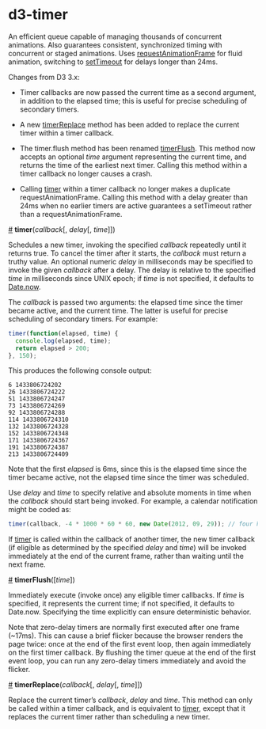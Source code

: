 # d3-timer

An efficient queue capable of managing thousands of concurrent animations. Also guarantees consistent, synchronized timing with concurrent or staged animations. Uses [requestAnimationFrame](https://developer.mozilla.org/en-US/docs/Web/API/window/requestAnimationFrame) for fluid animation, switching to [setTimeout](https://developer.mozilla.org/en-US/docs/Web/API/WindowTimers/setTimeout) for delays longer than 24ms.

Changes from D3 3.x:

* Timer callbacks are now passed the current time as a second argument, in addition to the elapsed time; this is useful for precise scheduling of secondary timers.

* A new [timerReplace](#timerReplace) method has been added to replace the current timer within a timer callback.

* The timer.flush method has been renamed [timerFlush](#timerFlush). This method now accepts an optional *time* argument representing the current time, and returns the time of the earliest next timer. Calling this method within a timer callback no longer causes a crash.

* Calling [timer](#timer) within a timer callback no longer makes a duplicate requestAnimationFrame. Calling this method with a delay greater than 24ms when no earlier timers are active guarantees a setTimeout rather than a requestAnimationFrame.

<a name="timer" href="#timer">#</a> <b>timer</b>(<i>callback</i>[, <i>delay</i>[, <i>time</i>]])

Schedules a new timer, invoking the specified *callback* repeatedly until it returns true. To cancel the timer after it starts, the *callback* must return a truthy value. An optional numeric *delay* in milliseconds may be specified to invoke the given *callback* after a delay. The delay is relative to the specified *time* in milliseconds since UNIX epoch; if *time* is not specified, it defaults to [Date.now](https://developer.mozilla.org/en-US/docs/JavaScript/Reference/Global_Objects/Date/now).

The *callback* is passed two arguments: the elapsed time since the timer became active, and the current time. The latter is useful for precise scheduling of secondary timers. For example:

```js
timer(function(elapsed, time) {
  console.log(elapsed, time);
  return elapsed > 200;
}, 150);
```

This produces the following console output:

```
6 1433806724202
26 1433806724222
51 1433806724247
73 1433806724269
92 1433806724288
114 1433806724310
132 1433806724328
152 1433806724348
171 1433806724367
191 1433806724387
213 1433806724409
```

Note that the first *elapsed* is 6ms, since this is the elapsed time since the timer became active, not the elapsed time since the timer was scheduled.

Use *delay* and *time* to specify relative and absolute moments in time when the *callback* should start being invoked. For example, a calendar notification might be coded as:

```js
timer(callback, -4 * 1000 * 60 * 60, new Date(2012, 09, 29)); // four hours before midnight October 29 (months are zero-based)
```

If [timer](#timer) is called within the callback of another timer, the new timer callback (if eligible as determined by the specified *delay* and *time*) will be invoked immediately at the end of the current frame, rather than waiting until the next frame.

<a name="timerFlush" href="#timerFlush">#</a> <b>timerFlush</b>([<i>time</i>])

Immediately execute (invoke once) any eligible timer callbacks. If *time* is specified, it represents the current time; if not specified, it defaults to Date.now. Specifying the time explicitly can ensure deterministic behavior.

Note that zero-delay timers are normally first executed after one frame (~17ms). This can cause a brief flicker because the browser renders the page twice: once at the end of the first event loop, then again immediately on the first timer callback. By flushing the timer queue at the end of the first event loop, you can run any zero-delay timers immediately and avoid the flicker.

<a name="timerReplace" href="#timerReplace">#</a> <b>timerReplace</b>(<i>callback</i>[, <i>delay</i>[, <i>time</i>]])

Replace the current timer’s *callback*, *delay* and *time*. This method can only be called within a timer callback, and is equivalent to [timer](#timer), except that it replaces the current timer rather than scheduling a new timer.

